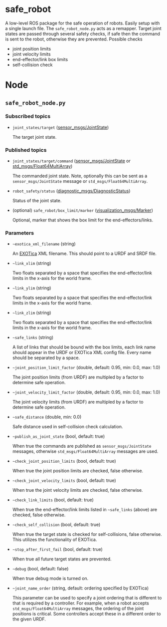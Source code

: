 # safe_robot

A low-level ROS package for the safe operation of robots. Easily setup
with a single launch file. The `safe_robot_node.py` acts as a
remapper. Target joint states are passed through several safety
checks, if safe then the command is sent to the robot, otherwise they
are prevented. Possible checks
* joint position limits
* joint velocity limits
* end-effector/link box limits
* self-collision check

# Node

## `safe_robot_node.py`

### Subscribed topics

* `joint_states/target` ([sensor_msgs/JointState](http://docs.ros.org/en/noetic/api/sensor_msgs/html/msg/JointState.html))

    The target joint state.

### Published topics

* `joint_states/target/command` ([sensor_msgs/JointState](http://docs.ros.org/en/noetic/api/sensor_msgs/html/msg/JointState.html) or [std_msgs/Float64MultiArray](http://docs.ros.org/en/api/std_msgs/html/msg/Float64MultiArray.html))

    The commanded joint state. Note, optionally this can be sent as a `sensor_msgs/JointState` message or `std_msgs/Float64MultiArray`.

* `robot_safety/status` ([diagnostic_msgs/DiagnosticStatus](http://docs.ros.org/en/api/diagnostic_msgs/html/msg/DiagnosticStatus.html))

    Status of the joint state.

* (optional) `safe_robot/box_limit/marker` ([visualization_msgs/Marker](http://docs.ros.org/en/api/visualization_msgs/html/msg/Marker.html))

    Optional, marker that shows the box limit for the end-effectors/links.

### Parameters

* `~exotica_xml_filename` (string)

    An [EXOTica](https://github.com/ipab-slmc/exotica) XML filename. This should point to a URDF and SRDF file.

* `~link_xlim` (string)

    Two floats separated by a space that specifies the end-effector/link limits in the x-axis for the world frame.

* `~link_ylim` (string)

    Two floats separated by a space that specifies the end-effector/link limits in the x-axis for the world frame.

* `~link_zlim` (string)

    Two floats separated by a space that specifies the end-effector/link limits in the x-axis for the world frame.

* `~safe_links` (string)

    A list of links that should be bound with the box limits, each link name should appear in the URDF or EXOTica XML config file. Every name should be separated by a space.

* `~joint_position_limit_factor` (double, default: 0.95, min: 0.0, max: 1.0)

    The joint position limits (from URDF) are multipled by a factor to determine safe operation.

* `~joint_velocity_limit_factor` (double, default: 0.95, min: 0.0, max: 1.0)

    The joint velocity limits (from URDF) are multipled by a factor to determine safe operation.

* `~safe_distance` (double, min: 0.0)

    Safe distance used in self-collision check calculation.

* `~publish_as_joint_state` (bool, default: true)

    When true the commands are published as `sensor_msgs/JointState` messages, otherwise `std_msgs/Float64MultiArray` messages are used.

* `~check_joint_position_limits` (bool, default: true)

    When true the joint position limits are checked, false otherwise.

* `~check_joint_velocity_limits` (bool, default: true)

    When true the joint velocity limits are checked, false otherwise.


* `~check_link_limits` (bool, default: true)

    When true the end-effector/link limits listed in `~safe_links` (above) are checked, false otherwise.

* `~check_self_collision` (bool, default: true)

    When true the target state is checked for self-collisions, false otherwise. This utilizes the functionality of EXOTica.

* `~stop_after_first_fail` (bool, default: true)

    When true all future target states are prevented.

* `~debug` (bool, default: false)

    When true debug mode is turned on.

* `~joint_name_order` (string, default: ordering specified by EXOTica)

    This parameter can be used to specify a joint ordering that is different to that is required by a controller. For example, when a robot accepts `std_msgs/Float64MultiArray` messages, the ordering of the joint positions is critical. Some controllers accept these in a different order to the given URDF.
